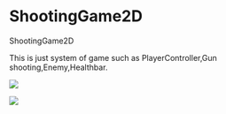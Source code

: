 # ShootingGame2D
ShootingGame2D

This is just system of game such as PlayerController,Gun shooting,Enemy,Healthbar.

![](https://media.discordapp.net/attachments/406062303897714709/717446056782331984/Shooting.png?width=595&height=595)

![](https://media.discordapp.net/attachments/406062303897714709/714042895421669416/unknown.png)
